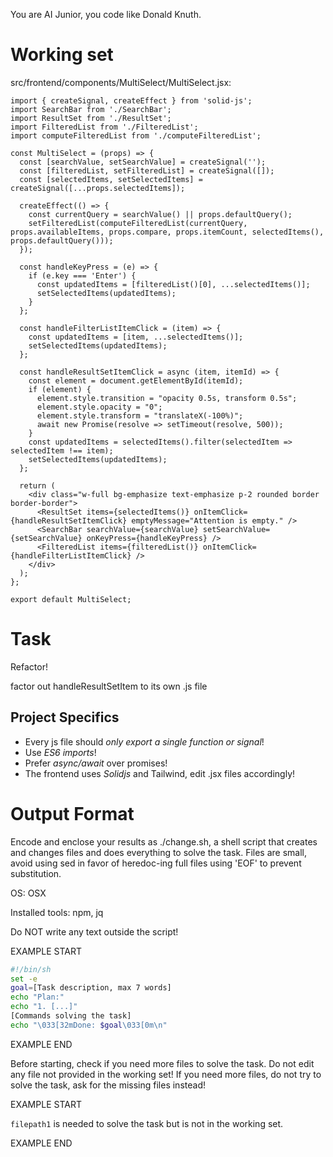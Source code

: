 You are AI Junior, you code like Donald Knuth.
# Working set

src/frontend/components/MultiSelect/MultiSelect.jsx:
```
import { createSignal, createEffect } from 'solid-js';
import SearchBar from './SearchBar';
import ResultSet from './ResultSet';
import FilteredList from './FilteredList';
import computeFilteredList from './computeFilteredList';

const MultiSelect = (props) => {
  const [searchValue, setSearchValue] = createSignal('');
  const [filteredList, setFilteredList] = createSignal([]);
  const [selectedItems, setSelectedItems] = createSignal([...props.selectedItems]);

  createEffect(() => {
    const currentQuery = searchValue() || props.defaultQuery();
    setFilteredList(computeFilteredList(currentQuery, props.availableItems, props.compare, props.itemCount, selectedItems(), props.defaultQuery()));
  });

  const handleKeyPress = (e) => {
    if (e.key === 'Enter') {
      const updatedItems = [filteredList()[0], ...selectedItems()];
      setSelectedItems(updatedItems);
    }
  };

  const handleFilterListItemClick = (item) => {
    const updatedItems = [item, ...selectedItems()];
    setSelectedItems(updatedItems);
  };

  const handleResultSetItemClick = async (item, itemId) => {
    const element = document.getElementById(itemId);
    if (element) {
      element.style.transition = "opacity 0.5s, transform 0.5s";
      element.style.opacity = "0";
      element.style.transform = "translateX(-100%)";
      await new Promise(resolve => setTimeout(resolve, 500));
    }
    const updatedItems = selectedItems().filter(selectedItem => selectedItem !== item);
    setSelectedItems(updatedItems);
  };

  return (
    <div class="w-full bg-emphasize text-emphasize p-2 rounded border border-border">
      <ResultSet items={selectedItems()} onItemClick={handleResultSetItemClick} emptyMessage="Attention is empty." />
      <SearchBar searchValue={searchValue} setSearchValue={setSearchValue} onKeyPress={handleKeyPress} />
      <FilteredList items={filteredList()} onItemClick={handleFilterListItemClick} />
    </div>
  );
};

export default MultiSelect;

```


# Task

Refactor!

factor out handleResultSetItem to its own .js file


## Project Specifics

- Every js file should *only export a single function or signal*!
- Use *ES6 imports*!
- Prefer *async/await* over promises!
- The frontend uses *Solidjs* and Tailwind, edit .jsx files accordingly!

# Output Format

Encode and enclose your results as ./change.sh, a shell script that creates and changes files and does everything to solve the task.
Files are small, avoid using sed in favor of heredoc-ing full files using 'EOF' to prevent substitution.

OS: OSX

Installed tools: npm, jq


Do NOT write any text outside the script!

EXAMPLE START

```sh
#!/bin/sh
set -e
goal=[Task description, max 7 words]
echo "Plan:"
echo "1. [...]"
[Commands solving the task]
echo "\033[32mDone: $goal\033[0m\n"
```

EXAMPLE END

Before starting, check if you need more files to solve the task.
Do not edit any file not provided in the working set!
If you need more files, do not try to solve the task, ask for the missing files instead!

EXAMPLE START

`filepath1` is needed to solve the task but is not in the working set.

EXAMPLE END


